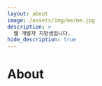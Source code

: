 ```yaml
---
layout: about
image: /assets/img/me/me.jpg
description: >
  웹 개발자 지망생입니다.
hide_description: true
---
```


# About

<!--author-->
